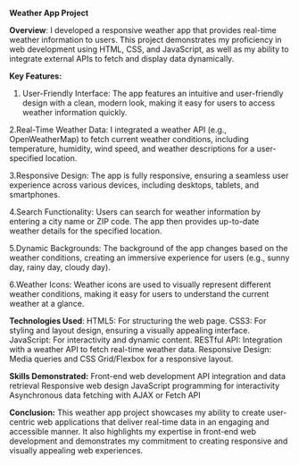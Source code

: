 
**Weather App Project**

**Overview**: I developed a responsive weather app that provides real-time weather information to users. This project demonstrates my proficiency in web development using HTML, CSS, and JavaScript, as well as my ability to integrate external APIs to fetch and display data dynamically.

**Key Features:**

1. User-Friendly Interface: The app features an intuitive and user-friendly design with a clean, modern look, making it easy for users to access weather information quickly.

2.Real-Time Weather Data: I integrated a weather API (e.g., OpenWeatherMap) to fetch current weather conditions, including temperature, humidity, wind speed, and weather descriptions for a user-specified location.

3.Responsive Design: The app is fully responsive, ensuring a seamless user experience across various devices, including desktops, tablets, and smartphones.

4.Search Functionality: Users can search for weather information by entering a city name or ZIP code. The app then provides up-to-date weather details for the specified location.

5.Dynamic Backgrounds: The background of the app changes based on the weather conditions, creating an immersive experience for users (e.g., sunny day, rainy day, cloudy day).

6.Weather Icons: Weather icons are used to visually represent different weather conditions, making it easy for users to understand the current weather at a glance.

**Technologies Used**:
HTML5: For structuring the web page.
CSS3: For styling and layout design, ensuring a visually appealing interface.
JavaScript: For interactivity and dynamic content.
RESTful API: Integration with a weather API to fetch real-time weather data.
Responsive Design: Media queries and CSS Grid/Flexbox for a responsive layout.

**Skills Demonstrated:**
Front-end web development
API integration and data retrieval
Responsive web design
JavaScript programming for interactivity
Asynchronous data fetching with AJAX or Fetch API

**Conclusion:**
This weather app project showcases my ability to create user-centric web applications that deliver real-time data in an engaging and accessible manner. It also highlights my expertise in front-end web development and demonstrates my commitment to creating responsive and visually appealing web experiences.
